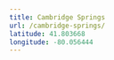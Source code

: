 ```yaml
---
title: Cambridge Springs
url: /cambridge-springs/
latitude: 41.803668
longitude: -80.056444
---
```

